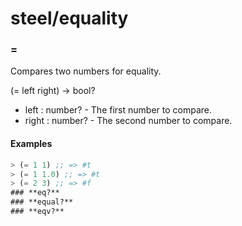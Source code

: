 # steel/equality
### **=**
Compares two numbers for equality.

(= left right) -> bool?

* left : number? - The first number to compare.
* right : number? - The second number to compare.

#### Examples
```scheme
> (= 1 1) ;; => #t
> (= 1 1.0) ;; => #t
> (= 2 3) ;; => #f
### **eq?**
### **equal?**
### **eqv?**
